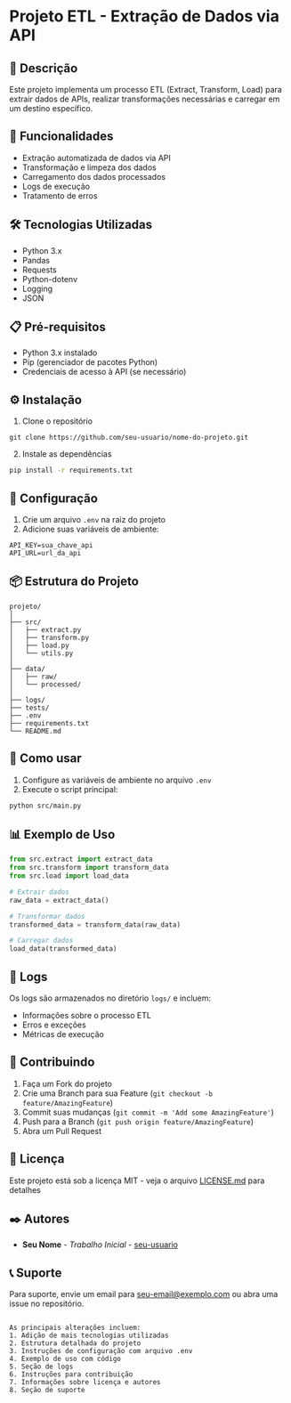 # Projeto ETL - Extração de Dados via API

## 📝 Descrição
Este projeto implementa um processo ETL (Extract, Transform, Load) para extrair dados de APIs, realizar transformações necessárias e carregar em um destino específico.

## 🚀 Funcionalidades
- Extração automatizada de dados via API
- Transformação e limpeza dos dados
- Carregamento dos dados processados
- Logs de execução
- Tratamento de erros

## 🛠️ Tecnologias Utilizadas
- Python 3.x
- Pandas
- Requests
- Python-dotenv
- Logging
- JSON

## 📋 Pré-requisitos
- Python 3.x instalado
- Pip (gerenciador de pacotes Python)
- Credenciais de acesso à API (se necessário)

## ⚙️ Instalação
1. Clone o repositório
```git
git clone https://github.com/seu-usuario/nome-do-projeto.git
```

2. Instale as dependências
```bash
pip install -r requirements.txt
```

## 🔧 Configuração
1. Crie um arquivo `.env` na raiz do projeto
2. Adicione suas variáveis de ambiente:
```env
API_KEY=sua_chave_api
API_URL=url_da_api
```

## 📦 Estrutura do Projeto
```
projeto/
│
├── src/
│   ├── extract.py
│   ├── transform.py
│   ├── load.py
│   └── utils.py
│
├── data/
│   ├── raw/
│   └── processed/
│
├── logs/
├── tests/
├── .env
├── requirements.txt
└── README.md
```

## 🚀 Como usar
1. Configure as variáveis de ambiente no arquivo `.env`
2. Execute o script principal:
```bash
python src/main.py
```

## 📊 Exemplo de Uso
```python
from src.extract import extract_data
from src.transform import transform_data
from src.load import load_data

# Extrair dados
raw_data = extract_data()

# Transformar dados
transformed_data = transform_data(raw_data)

# Carregar dados
load_data(transformed_data)
```

## 📝 Logs
Os logs são armazenados no diretório `logs/` e incluem:
- Informações sobre o processo ETL
- Erros e exceções
- Métricas de execução

## 🤝 Contribuindo
1. Faça um Fork do projeto
2. Crie uma Branch para sua Feature (`git checkout -b feature/AmazingFeature`)
3. Commit suas mudanças (`git commit -m 'Add some AmazingFeature'`)
4. Push para a Branch (`git push origin feature/AmazingFeature`)
5. Abra um Pull Request

## 📄 Licença
Este projeto está sob a licença MIT - veja o arquivo [LICENSE.md](LICENSE.md) para detalhes

## ✒️ Autores
* **Seu Nome** - *Trabalho Inicial* - [seu-usuario](https://github.com/seu-usuario)

## 📞 Suporte
Para suporte, envie um email para seu-email@exemplo.com ou abra uma issue no repositório.
```

As principais alterações incluem:
1. Adição de mais tecnologias utilizadas
2. Estrutura detalhada do projeto
3. Instruções de configuração com arquivo .env
4. Exemplo de uso com código
5. Seção de logs
6. Instruções para contribuição
7. Informações sobre licença e autores
8. Seção de suporte


